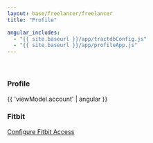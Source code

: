 ```yaml
---
layout: base/freelancer/freelancer
title: "Profile"

angular_includes:
  - "{{ site.baseurl }}/app/tractdbConfig.js"
  - "{{ site.baseurl }}/app/profileApp.js"
---
```


<header>
    <div class="container">
        <div class="row">
            <div class="col-lg-12">
            </div>
        </div>
    </div>
</header>

<div class="container base-content" ng-app="profileApp" ng-controller="profileController" ng-strict-di>
    <div class="row">
        <div class="col-lg-12">
            <h3>Profile</h3>
            <div>{{ 'viewModel.account' | angular }}</div>
            <h3>Fitbit</h3>
            <div><a href='/configure/fitbit' target='_self'>Configure Fitbit Access</a></div>
        </div>
    </div>
</div>
